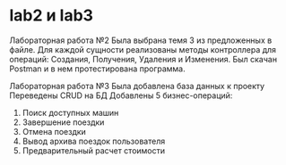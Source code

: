# lab2 и lab3

Лабораторная работа №2
Была выбрана темя 3 из предложенных в файле.
Для каждой сущности реализованы методы контроллера для операций: Создания, Получения, Удаления и Изменения.
Был скачан Postman и в нем протестирована программа.

Лабораторная работа №3
Была добавлена база данных к проекту
Переведены CRUD на БД
Добавлены 5 бизнес-операций:
1) Поиск доступных машин
2) Завершение поездки
3) Отмена поездки
4) Вывод архива поездок пользователя
5) Предварительный расчет стоимости
